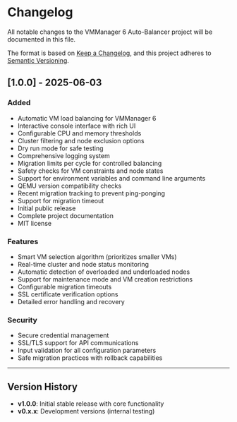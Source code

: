 # Changelog

All notable changes to the VMManager 6 Auto-Balancer project will be documented in this file.

The format is based on [Keep a Changelog](https://keepachangelog.com/en/1.0.0/),
and this project adheres to [Semantic Versioning](https://semver.org/spec/v2.0.0.html).

## [1.0.0] - 2025-06-03

### Added
- Automatic VM load balancing for VMManager 6
- Interactive console interface with rich UI
- Configurable CPU and memory thresholds
- Cluster filtering and node exclusion options
- Dry run mode for safe testing
- Comprehensive logging system
- Migration limits per cycle for controlled balancing
- Safety checks for VM constraints and node states
- Support for environment variables and command line arguments
- QEMU version compatibility checks
- Recent migration tracking to prevent ping-ponging
- Support for migration timeout
- Initial public release
- Complete project documentation
- MIT license

### Features
- Smart VM selection algorithm (prioritizes smaller VMs)
- Real-time cluster and node status monitoring
- Automatic detection of overloaded and underloaded nodes
- Support for maintenance mode and VM creation restrictions
- Configurable migration timeouts
- SSL certificate verification options
- Detailed error handling and recovery

### Security
- Secure credential management
- SSL/TLS support for API communications
- Input validation for all configuration parameters
- Safe migration practices with rollback capabilities

---

## Version History

- **v1.0.0**: Initial stable release with core functionality
- **v0.x.x**: Development versions (internal testing) 